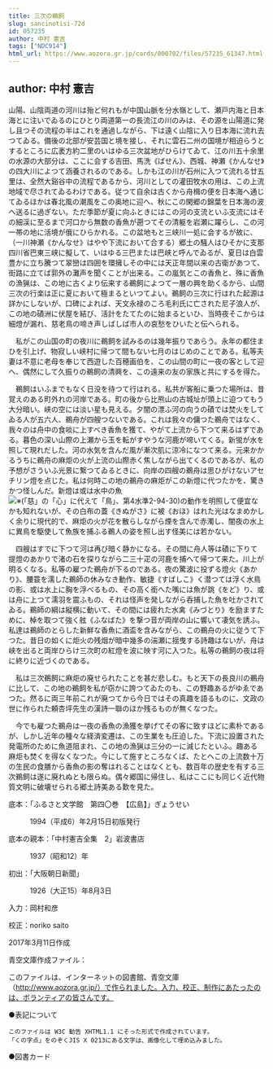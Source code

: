```yaml
---
title: 三次の鵜飼
slug: sancinotisi-72d
id: 057235
author: 中村 憲吉
tags: ["NDC914"]
html_url: https://www.aozora.gr.jp/cards/000702/files/57235_61347.html
---
```


## author: 中村 憲吉

山陽、山陰両道の河川は殆ど何れもが中国山脈を分水嶺として、瀬戸内海と日本海とに注いでゐるのにひとり両道第一の長流江の川のみは、その源を山陽道に発し且つその流程の半はこれを通過しながら、下は遠く山陰に入り日本海に流れ去つてゐる。備後の北部が安芸国と境を接し、それに雲石二州の国境が相迫らうとするところに広袤方約二里のいはゆる三次盆地がひらけてゐて、江の川五十余里の水源の大部分は、ここに会する吉田、馬洗《ばせん》、西城、神瀬《かんなせ》の四大川によつて涵養されるのである。しかも江の川が石州に入つて流れる廿五里は、全然大谿谷中の流程であるから、河川としての灌田牧水の用は、この上流地域で尽されてゐるわけである。従つて自余は古くから舟楫の便を日本海へ通じてゐるほかは春北風の潮風をこの奥地に迎へ、秋にこの閑郷の錦葉を日本海の波へ送るに過ぎない。ただ季節が夏に向ふときにはこの河の支流といふ支流にはその細渓に至るまで河口から無数の香魚が遡つてその清躯を岩瀬に躍らし、この河一帯の地に活境が俄にひらかれる。この盆地もと三峡川一処に会するが故に、（一川神瀬《かんなせ》はやや下流において合する）郷土の騒人はひそかに支那四川省巴東三峡に擬して、いはゆる三巴または巴峡と呼んでゐるが、夏日は白雲豊かに立ち騰つて翠巒は四囲を環擁しその中には天正年間以来の古衛があつて、街路に立てば郭外の灘声を聞くことが出来る。この嵐気とこの香魚と、殊に香魚の漁猟は、この地に古くより伝来する鵜飼によつて一層の興を助くるから、山間三次の行楽は正に夏において極まるといつてよい。鵜飼の三次に行はれた起源は詳かにしないが、口碑によれば、天文永禄のころ毛利氏に亡された尼子浪人が、この地の磧洲に伏屋を結び、活計をたてたのに始まるといひ、当時夜そこからは細燈が漏れ、慈老鳥の啼き声しばしば市人の哀愁をひいたと伝へられる。



　私がこの山国の町の夜川に鵜飼を試みるのは幾年振りであらう。永年の都住まひを引上げ、物寂しい峡村に帰つて間もない七月のはじめのことである。私等夫妻は不意に老母を奉じて西遊した百穂画伯を、この山間の町に一夜の客として迎へ、偶然にして久振りの鵜飼の清興を、この遠来の友の家族と共にするを得た。

　鵜飼はいふまでもなく日没を待つて行はれる。私共が客船に乗つた場所は、昔覚えのある町外れの河岸である。町の後から比熊山の古城址が頭上に迫つてもう大分暗い。峡の空には淡い星も見える。夕闇の漂ふ河の向うの磧では焚火をしてゐる人が五六人、鵜舟が四艘つないである。これは我々の傭つた鵜舟ではなく、我々のは舟中の食啖に上すべき香魚を獲て、やがて上流から下つて来るはずである。暮色の深い山際の上瀬から玉を転がすやうな河鹿が啼いてくる。新蛍が水を照して現れだした。河の水気を含んだ風が漸次肌に涼冷になつて来る。元来かかるうちに鵜舟の麻炬の火が上流の山際赤く焦しながら出てくるのであるが、私の予想がさういふ光景に繋つてゐるときに、向岸の四艘の鵜舟は思ひがけないアセチリン燈を点じた。私は何時この地の鵜舟の麻炬がこの新燈に代つたかを、驚きかつ怪しんだ。新燈は或は水中の魚![※(「慈」の「心」に代えて「鳥」、第4水準2-94-30)](https://www.aozora.gr.jp/cards/000702/files/../../../gaiji/2-94/2-94-30.png)の動作を明照して便宜なかも知れないが、その白布の蓋《きぬがさ》に被《おほ》はれた光はなまめかしく余りに現代的で、麻炬の火が花を散らしながら煙を含んで赤濁し、闇夜の水上に異鳥を駆使して魚族を捕ふる鵜人の姿を照し出す怪美には若かない。

　四艘はすでに下つて河は再び暗く静かになる。その間に舟人等は磧に下りて提燈のあかりで渚の石を探りながら二三十疋の河鹿を捕へて帰つて来た。川上が明るくなる。私等の雇つた鵜舟が下るのである。夜の驚波に投ずる燈火《あかり》、腰蓑を濡した鵜師の休みなき動作、敏捷《すばしこ》く潜つては浮く水鳥の影、或は水上に胸を浮べるもの、その高く銜へた嘴には魚が跳《をど》り、或は舟に上つて濡羽を震ふもの、それは怪声を発しながら呑捕した魚を吐かされてゐる。鵜師の綱は縦横に動いて、その間には疲れた水禽《みづとり》を励ますために、棹を取つて強く舷《ふなばた》を撃つ音が両岸の山に響いて凄気を誘ふ。私達は鵜師のとらした新鮮な香魚に酒盃を含みながら、この鵜舟の火に従うて下つた。昔日の如くに炬火の残烟が暗中幾多の湍瀬に揺曳する詩趣はないが、舟は峡を出ると両岸ひらけ三次町の紅燈を波に映す河に入つた。私等の鵜飼の夜は将に終りに近づくのである。



　私は三次鵜飼に麻炬の廃せられたことを甚だ悲しむ。もと天下の長良川の鵜舟に比して、この地の鵜飼を私が窃かに誇つてゐたのも、この野趣あるがゆゑであつた。然るに両三年前これが廃つてから今日ではその真趣を語るものに、文政の世に作られた頼杏坪先生の漢詩一聯のほか残るものが無くなつた。

　今でも雇つた鵜舟は一夜の香魚の漁獲を挙げてその客に致すほどに素朴であるが、しかし近年の種々な経済変遷は、この生業をも圧迫した。下流に設置された発電所のために魚道阻まれ、この地の漁猟は三分の一に減じたといふ。趣ある麻炬も焚くを得なくなつた。今にして施すところなくば、たとへこの上流数十万の生民の食膳から香魚の影の奪はれることはなくとも、数百年の歴史を有する三次鵜飼は遂に廃れぬとも限らぬ。偶々郷国に帰住し、私はここにも同じく近代物質文明に破壊せられる郷土詩美ある歎を見た。













底本：「ふるさと文学館　第四〇巻　【広島】」ぎょうせい

　　　1994（平成6）年2月15日初版発行

底本の親本：「中村憲吉全集　2」岩波書店

　　　1937（昭和12）年

初出：「大阪朝日新聞」

　　　1926（大正15）年8月3日

入力：岡村和彦

校正：noriko saito

2017年3月11日作成

青空文庫作成ファイル：

このファイルは、インターネットの図書館、青空文庫（http://www.aozora.gr.jp/）で作られました。入力、校正、制作にあたったのは、ボランティアの皆さんです。











●表記について


	このファイルは W3C 勧告 XHTML1.1 にそった形式で作成されています。
	「くの字点」をのぞくJIS X 0213にある文字は、画像化して埋め込みました。







●図書カード